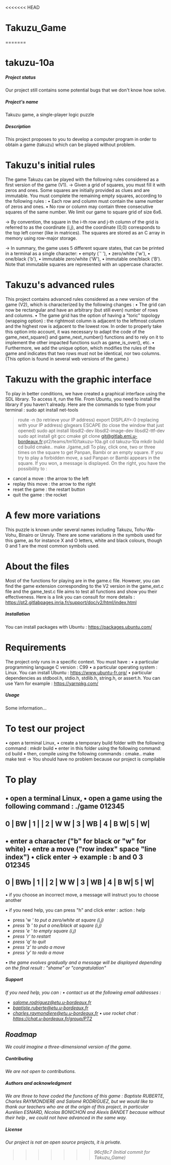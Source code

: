 <<<<<<< HEAD
# Takuzu_Game
=======
# takuzu-10a
##### Project status
Our project still contains some potential bugs that we don't know how solve.

##### Project's name
Takuzu game, a single-player logic puzzle

##### Description
This project proposes to you to develop a computer program in order to obtain a game (takuzu) which can be played without problem.

# Takuzu's initial rules
The game Takuzu can be played with the following rules considered as a first version of the game (V1).
→ Given a grid of squares, you must fill it with zeros and ones. Some squares are initially provided as clues and are immutable. You must complete the remaining empty squares, according to the following rules :
• Each row and column must contain the same number of zeros and ones.
• No row or column may contain three consecutive squares of the same number.
We limit our game to square grid of size 6x6.

→ By convention, the square in the i-th row and j-th column of the grid is referred to as the coordinate (i,j), and the coordinate (0,0) corresponds to the top left corner (like in matrices).
The squares are stored as an C array in memory using row-major storage.

→ In summary, the game uses 5 different square states, that can be printed in a terminal as a single character:
• empty (`' '),
• zero/white ('w'),
• one/black ('b'),
• immutable zero/white ('W'),
• immutable one/black ('B').
Note that immutable squares are represented with an uppercase character.

# Takuzu's advanced rules
This project contains advanced rules considered as a new version of the game (V2), which is characterized by the following changes :
• The grid can now be rectangular and have an arbitrary (but still even) number of rows and columns.
• The game grid has the option of having a "toric" topology (wrapping option) : the rightmost column is adjacent to the leftmost column and the highest row is adjacent to the lowest row. In order to properly take this option into account, it was necessary to adapt the code of the game_next_square() and game_next_number() functions and to rely on it to implement the other impacted functions such as game_is_over(), etc.
• Furthermore, we add the unique option, which modifies the rules of the game and indicates that two rows must not be identical, nor two columns. (This option is found in several web versions of the game.)

# Takuzu with the graphic interface
To play in better conditions, we have created a graphical interface using the SDL library.
To access it, run the file.
From Ubuntu, you need to install the library if you haven't already.
Here are the commands to type from your terminal :
sudo apt install net-tools
>route -n (to retrieve your IP address)
>export DISPLAY=<gateway>:0 (replacing <gateway> with your IP address)
>glxgears
>ESCAPE (to close the window that just opened)
>sudo apt install libsdl2-dev libsdl2-image-dev libsdl2-ttf-dev
>sudo apt install git gcc cmake
>git clone git@gitlab.emi.u-bordeaux.fr:pt2/teams/tm10/takuzu-10a.git
>cd takuzu-10a
>mkdir build
>cd build
>cmake..
>make
>./game_sdl
To play, click one, two or three times on the square to get Panpan, Bambi or an empty square.
If you try to play a forbidden move, a sad Panpan or Bambi appears in the square.
If you won, a message is displayed.
On the right, you have the possibility to :
- cancel a move : the arrow to the left
- replay this move : the arrow to the right
- reset the game : the restart button
- quit the game : the rocket

# A few more variations
This puzzle is known under several names including Takuzu, Tohu-Wa-Vohu, Binairo or Unruly. There are some variations in the symbols used for this game, as for instance X and O letters, white and black colours, though 0 and 1 are the most common symbols used.

# About the files
Most of the functions for playing are in the game.c file.
However, you can find the game extension corresponding to the V2 version in the game_ext.c file and the game_test.c file aims to test all functions and show you their effectiveness.
Here is a link you can consult for more details :
https://pt2.gitlabpages.inria.fr/support/doc/v2/html/index.html

##### Installation
You can install packages with Ubuntu :
https://packages.ubuntu.com/
# Requirements
The project only runs in a specific context. You must have :
• a particular programming language C version : C99
• a particular operating system : Linux. You can install Ubuntu : https://www.ubuntu-fr.org/
• particular dependencies as stdbool.h, stdio.h, stdlib.h, string.h, or assert.h. You can use Yarn for example :
https://yarnpkg.com/

##### Usage
Some information...
# To test our project
• open a terminal Linux,
• create a temporary build folder with the following command : mkdir build
• enter in this folder using the following command: cd build
• then, compile using the following commands :
cmake..
make
make test
→ You should have no problem because our project is compilable

# To play
• open a terminal Linux,
• open a game using the following command : ./game
   012345
   ------
0 | BW   |
1 |      |
2 | W  W |
3 | WB   |
4 |  B  W|
5 |     W|
   ------
• enter a character ("b" for black or "w" for white)
• entre a move ("row index" space "line index")
• click enter
→ example : b and 0 3
   012345
   ------
0 | BWb  |
1 |      |
2 | W  W |
3 | WB   |
4 |  B  W|
5 |     W|
   ------

• if you choose an incorrect move, a message will instruct you to choose another

• if you need help, you can press "h" and click enter :
action : help
- press 'w <i> <j>' to put a zero/white at square (i,j)
- press 'b <i> <j>' to put a one/black at square (i,j)
- press 'e <i> <j>' to empty square (i,j)
- press 'r' to restart
- press 'q' to quit
- press 'z' to undo a move
- press 'y' to redo a move

• the game evolves gradually and a message will be displayed depending on the final result : "shame" or "congratulation"

##### Support
If you need help, you can :
• contact us at the following email addresses :
  - salome.rodriguez@etu.u-bordeaux.fr
  - baptiste.ruberte@etu.u-bordeaux.fr
  - charles.raymondiere@etu.u-bordeaux.fr
• use rocket chat :
  https://chat.u-bordeaux.fr/group/PT2

## Roadmap
We could imagine a three-dimensional version of the game.

##### Contributing
We are not open to contributions.

##### Authors and acknowledgment
We are three to have coded the functions of this game : Baptiste RUBERTE, Charles RAYMONDIERE and Salomé RODRIGUEZ, but we would like to thank our teachers who are at the origin of this project, in particular Aurélien ESNARD, Nicolas BONICHON and Alexis BANDET because without their help , we could not have advanced in the same way.

##### License
Our project is not an open source projects, it is private.
>>>>>>> 96cf8c7 (Initial commit for Takuzu_Game)
